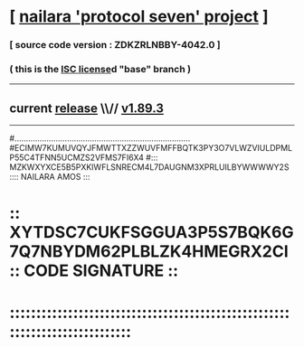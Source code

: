 
# [ [nailara 'protocol seven' project](http://nailara.network/) ]

### [ source code version : ZDKZRLNBBY-4042.0 ]

### ( this is the [ISC license](license)d "base" branch )
---
## current [release](https://github.com/nailara-technologies/protocol-7/releases) \\\\// [v1.89.3](https://github.com/nailara-technologies/protocol-7/releases/tag/v1.89.3)
---

#.............................................................................
#ECIMW7KUMUVQYJFMWTTXZZWUVFMFFBQTK3PY3O7VLWZVIULDPMLP55C4TFNN5UCMZS2VFMS7FI6X4
#::: MZKWXYXCE5B5PXKIWFLSNRECM4L7DAUGNM3XPRLUILBYWWWWY2S :::: NAILARA AMOS :::
# :: XYTDSC7CUKFSGGUA3P5S7BQK6G7Q7NBYDM62PLBLZK4HMEGRX2CI :: CODE SIGNATURE ::
# ::::::::::::::::::::::::::::::::::::::::::::::::::::::::::::::::::::::::::::
